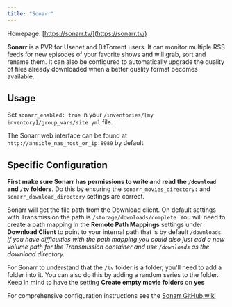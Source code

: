 ```yaml
---
title: "Sonarr"
---
```


Homepage: [https://sonarr.tv/](https://sonarr.tv/)

**Sonarr** is a PVR for Usenet and BitTorrent users. It can monitor multiple RSS feeds for new episodes of your favorite shows and will grab, sort and rename them. It can also be configured to automatically upgrade the quality of files already downloaded when a better quality format becomes available.

## Usage

Set `sonarr_enabled: true` in your `/inventories/[my inventory]/group_vars/site.yml` file.

The Sonarr web interface can be found at `http://ansible_nas_host_or_ip:8989` by default

## Specific Configuration

**First make sure Sonarr has permissions to write and read the `/download` and `/tv` folders**. Do this by ensuring the `sonarr_movies_directory:` and `sonarr_download_directory` settings are correct.

Sonarr will get the file path from the Download client. On default settings with Transmission the path is `/storage/downloads/complete`. You will need to create a path mapping in the **Remote Path Mappings** settings under **Download Client**  to point to your internal path that is by default `/downloads`.  *If you have difficulties with the path mapping you could also just add a new volume path for the Transmission container and use `/downloads` as the download directory.*

For Sonarr to understand that the `/tv` folder is a folder, you'll need to add a folder into it.
You can also do this by adding a random series to the folder. Keep in mind to have the setting **Create empty movie folders** on **yes**

For comprehensive configuration instructions see the [Sonarr GitHub wiki](https://github.com/Sonarr/Sonarr/wiki)
